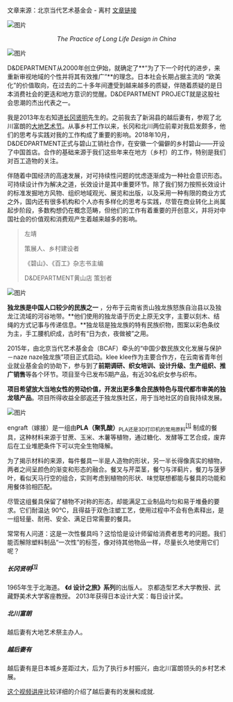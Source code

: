 文章来源：北京当代艺术基金会 - 离村 [文章链接](https://mp.weixin.qq.com/s/a4cxymgq3ktnJsmLYhSJ6Q)

![图片](/api/file/image/ln/640-16274576468661)

<div align="center" style="font-style: italic; font-color: gray">The Practice of Long Life Design in China</div>

![图片](/api/file/image/ln/640-16274576468673)

D&DEPARTMENT从2000年创立伊始，就确定了**“为了下一个时代的进步，来重新审视地域的个性并将其有效推广”**的理念。日本社会长期占据主流的 “欧美化”的价值取向，在过去的二十多年间遭受到越来越多的质疑，伴随着质疑的是日本消费社会的更迭和地方意识的觉醒。D&DEPARTMENT PROJECT就是这股社会思潮的杰出代表之一。

我是2013年左右知道[长冈贤明](#长冈贤明)先生的。之前我去了新潟县的越后妻有，参观了北川富朗的[大地艺术节](https://www.echigo-tsumari.jp/zh-tw/)。从事乡村工作以来，长冈和北川两位前辈对我启发颇多，他们的思考与实践对我的工作构成了重要的影响。2018年10月，D&DEDPARTMENT正式与碧山工销社合作，在安徽一个偏僻的乡村碧山——开设了中国首店。合作的基础来源于我们这些年来在地方（乡村）的工作，特别是我们对百工造物的关注。

伴随着中国经济的高速发展，对可持续性问题的忧虑逐渐成为一种社会意识形态。可持续设计作为解决之道，长效设计是其中重要环节。除了我们努力按照长效设计的标准发掘地方风物、组织地域观光、展览和出版，以及采用一种有限的商业方式之外，国内还有很多机构和个人亦有多样化的思考与实践，尽管在商业转化上尚属起步阶段，多数构想仍在概念范畴，但他们的工作有着重要的开创意义，并将对中国社会的价值观和消费观产生着越来越多的影响。

> 左靖
>
> 策展人、乡村建设者
>
> 《碧山》、《百工》杂志书主编
>
> D&DEPARTMENT黄山店 策划者

![图片](/api/file/image/ln/640-16274630850235)

**独龙族是中国人口较少的民族之一** ，分布于云南省贡山独龙族怒族自治县以及独龙江流域的河谷地带。**他们使用的独龙语于历史上原无文字，主要以刻木、结绳的方式记事与传递信息。**独龙毯是独龙族的特有民族织物，图案以彩色条纹为主，手工腰机织成，古时有“日为衣，夜做被”之用。

2015年，由北京当代艺术基金会（BCAF）牵头的“中国少数民族文化发展与保护－naze naze独龙族”项目正式启动。klee klee作为主要合作方，在云南省青年创业就业基金会的协助下，参与到了**前期调研、织女培训、设计升级、生产组织、推广销售**等各个环节。项目至今已发布5期产品，有近30名织女参与织布。

**项目希望放大当地女性的劳动价值，开发出更多集合民族特色与现代都市审美的独龙毯产品**。项目所得收益全部返还于独龙族社区，用于当地社区的自我持续发展。

![图片](/api/file/image/ln/640-16274631394917)

engraft（嫁接）是一组由**PLA（聚乳酸）**<sub>PLA还是3D打印机的常用原料</sub><sup>[[1]](https://zh.wikipedia.org/wiki/%E8%81%9A%E4%B9%B3%E9%85%B8)</sup> 制成的餐具，这种材料来源于甘蔗、玉米、木薯等植物，通过糖化、发酵等工艺合成，废弃后在工业堆肥条件下可以完全生物降解。

为了揭示材料的来源，每件餐具一半是人造物的形状，另一半长得像真实的植物，两者之间呈颜色的渐变和形态的融合。餐叉与芹菜茎，餐勺与洋蓟片，餐刀与菠萝叶，看似天马行空的组合，实则考虑到植物的形状、味觉联想都能与餐具的功能和用餐体验相匹配。

尽管这组餐具保留了植物不对称的形态，却能满足工业制品均匀和易于堆叠的要求。它们耐温达 90℃，且得益于双色注塑工艺，使用过程中不会有色素释出，是一组轻量、耐用、安全、满足日常需要的餐具。

常常有人问道：这是一次性餐具吗？这恰恰是设计师留给消费者思考的问题。我们能否解除塑料制品“一次性”的标签，像对待其他物品一样，尽量长久地使用它们呢？



##### 长冈贤明<sup>[[1]](https://www.brandstar.com.cn/in-depth/477)</sup>

1965年生于北海道。 **《d 设计之旅》系列**的出版人。 京都造型艺术大学教授、武藏野美术大学客座教授。 2013年获得日本设计大奖：每日设计奖。

##### 北川富朗

越后妻有大地艺术祭主办人。

##### 越后妻有

越后妻有是日本城乡差距过大，后为了执行乡村振兴，由北川富朗领头的乡村艺术展。

[这个视频讲座](https://www.bilibili.com/video/BV1mD4y1D78E?from=search&seid=6261101002783608213)比较详细的介绍了越后妻有的发展和成就.



